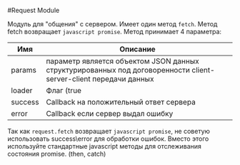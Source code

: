#Request Module

Модуль для "общения" с сервером.
Имеет один метод `fetch`. Метод fetch возвращает `javascript promise`. Метод принимает 4 параметра:

Имя    | Описание
------------ | -------------
params      | параметр является объектом JSON данных структурированных под договоренности client-server-client передачи данных
loader      | Флаг (true || false || null) для указания того, чтобы показывать или не показывать спиннер при запросе на сервер
success      | Callback на положительный ответ сервера
error      | Callback если сервер выдал ошибку

Так как `request.fetch` возвращает `javascript promise`, не советую использовать success\error для обработки ошибок. Вместо этого используйте стандартные javascript методы для отслеживания состояния promise. (then, catch)